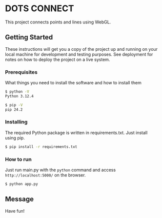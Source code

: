 # DOTS CONNECT
This project connects points and lines using WebGL.

## Getting Started

These instructions will get you a copy of the project up and running on your local machine for development and testing purposes. See deployment for notes on how to deploy the project on a live system.

### Prerequisites

What things you need to install the software and how to install them

```bash
$ python -V
Python 3.12.4

$ pip -V
pip 24.2
```

### Installing

The required Python package is written in requirements.txt. Just install using pip.

```bash
$ pip install -r requirements.txt
```

### How to run

Just run main.py with the `python` command and access `http://localhost:5000/` on the browser.

```bash
$ python app.py
```

## Message

Have fun!
